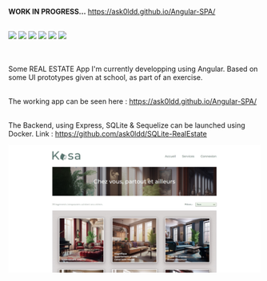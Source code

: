 <b>WORK IN PROGRESS...</b> https://ask0ldd.github.io/Angular-SPA/<br><br>

<div>  
    <img src="https://img.shields.io/static/v1?label=&message=Angular&color=D70040&logo=Angular&logoColor=white&style=flat-square">
    <img src="https://img.shields.io/static/v1?label=&message=Typescript&color=0088CC&logo=Typescript&logoColor=white&style=flat-square">
    <img src="https://img.shields.io/static/v1?label=&message=Express&color=7BB661&logo=Express&logoColor=white&style=flat-square">
    <img src="https://img.shields.io/static/v1?label=&message=Sequelize&color=004B49&logo=Sequelize&logoColor=white&style=flat-square">
    <img src="https://img.shields.io/static/v1?label=&message=SQLite&color=8C92AC&logo=SQLite&logoColor=white&style=flat-square">
    <img src="https://img.shields.io/static/v1?label=&message=Docker&color=086DD7&logo=Docker&logoColor=white&style=flat-square">
</div><br><br>

Some REAL ESTATE App I'm currently developping using Angular. Based on some UI prototypes given at school, as part of an exercise.<br><br>

The working app can be seen here : https://ask0ldd.github.io/Angular-SPA/<br><br>

The Backend, using Express, SQLite & Sequelize can be launched using Docker. Link : https://github.com/ask0ldd/SQLite-RealEstate

<img src="docs/screen1.jpg">
